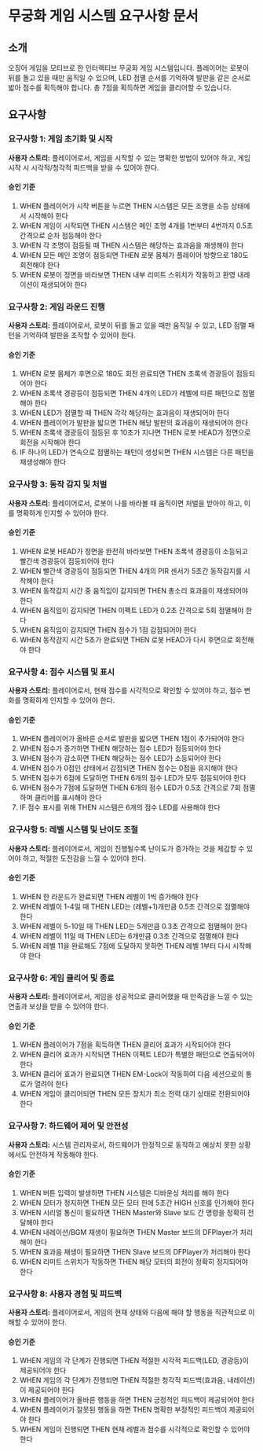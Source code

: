 # 무궁화 게임 시스템 요구사항 문서

## 소개

오징어 게임을 모티브로 한 인터랙티브 무궁화 게임 시스템입니다. 플레이어는 로봇이 뒤를 돌고 있을 때만 움직일 수 있으며, LED 점멸 순서를 기억하여 발판을 같은 순서로 밟아 점수를 획득해야 합니다. 총 7점을 획득하면 게임을 클리어할 수 있습니다.

## 요구사항

### 요구사항 1: 게임 초기화 및 시작

**사용자 스토리:** 플레이어로서, 게임을 시작할 수 있는 명확한 방법이 있어야 하고, 게임 시작 시 시각적/청각적 피드백을 받을 수 있어야 한다.

#### 승인 기준
1. WHEN 플레이어가 시작 버튼을 누르면 THEN 시스템은 모든 조명을 소등 상태에서 시작해야 한다
2. WHEN 게임이 시작되면 THEN 시스템은 메인 조명 4개를 1번부터 4번까지 0.5초 간격으로 순차 점등해야 한다
3. WHEN 각 조명이 점등될 때 THEN 시스템은 해당하는 효과음을 재생해야 한다
4. WHEN 모든 메인 조명이 점등되면 THEN 로봇 몸체가 플레이어 방향으로 180도 회전해야 한다
5. WHEN 로봇이 정면을 바라보면 THEN 내부 리미트 스위치가 작동하고 환영 내레이션이 재생되어야 한다

### 요구사항 2: 게임 라운드 진행

**사용자 스토리:** 플레이어로서, 로봇이 뒤를 돌고 있을 때만 움직일 수 있고, LED 점멸 패턴을 기억하여 발판을 조작할 수 있어야 한다.

#### 승인 기준
1. WHEN 로봇 몸체가 후면으로 180도 회전 완료되면 THEN 초록색 경광등이 점등되어야 한다
2. WHEN 초록색 경광등이 점등되면 THEN 4개의 LED가 레벨에 따른 패턴으로 점멸해야 한다
3. WHEN LED가 점멸할 때 THEN 각각 해당하는 효과음이 재생되어야 한다
4. WHEN 플레이어가 발판을 밟으면 THEN 해당 발판의 효과음이 재생되어야 한다
5. WHEN 초록색 경광등이 점등된 후 10초가 지나면 THEN 로봇 HEAD가 정면으로 회전을 시작해야 한다
6. IF 하나의 LED가 연속으로 점멸하는 패턴이 생성되면 THEN 시스템은 다른 패턴을 재생성해야 한다

### 요구사항 3: 동작 감지 및 처벌

**사용자 스토리:** 플레이어로서, 로봇이 나를 바라볼 때 움직이면 처벌을 받아야 하고, 이를 명확하게 인지할 수 있어야 한다.

#### 승인 기준
1. WHEN 로봇 HEAD가 정면을 완전히 바라보면 THEN 초록색 경광등이 소등되고 빨간색 경광등이 점등되어야 한다
2. WHEN 빨간색 경광등이 점등되면 THEN 4개의 PIR 센서가 5초간 동작감지를 시작해야 한다
3. WHEN 동작감지 시간 중 움직임이 감지되면 THEN 총소리 효과음이 재생되어야 한다
4. WHEN 움직임이 감지되면 THEN 이펙트 LED가 0.2초 간격으로 5회 점멸해야 한다
5. WHEN 움직임이 감지되면 THEN 점수가 1점 감점되어야 한다
6. WHEN 동작감지 시간 5초가 완료되면 THEN 로봇 HEAD가 다시 후면으로 회전해야 한다

### 요구사항 4: 점수 시스템 및 표시

**사용자 스토리:** 플레이어로서, 현재 점수를 시각적으로 확인할 수 있어야 하고, 점수 변화를 명확하게 인지할 수 있어야 한다.

#### 승인 기준
1. WHEN 플레이어가 올바른 순서로 발판을 밟으면 THEN 1점이 추가되어야 한다
2. WHEN 점수가 증가하면 THEN 해당하는 점수 LED가 점등되어야 한다
3. WHEN 점수가 감소하면 THEN 해당하는 점수 LED가 소등되어야 한다
4. WHEN 점수가 0점인 상태에서 감점되면 THEN 점수는 0점을 유지해야 한다
5. WHEN 점수가 6점에 도달하면 THEN 6개의 점수 LED가 모두 점등되어야 한다
6. WHEN 점수가 7점에 도달하면 THEN 6개의 점수 LED가 0.5초 간격으로 7회 점멸하며 클리어를 표시해야 한다
7. IF 점수 표시를 위해 THEN 시스템은 6개의 점수 LED를 사용해야 한다

### 요구사항 5: 레벨 시스템 및 난이도 조절

**사용자 스토리:** 플레이어로서, 게임이 진행될수록 난이도가 증가하는 것을 체감할 수 있어야 하고, 적절한 도전감을 느낄 수 있어야 한다.

#### 승인 기준
1. WHEN 한 라운드가 완료되면 THEN 레벨이 1씩 증가해야 한다
2. WHEN 레벨이 1-4일 때 THEN LED는 (레벨+1)개만큼 0.5초 간격으로 점멸해야 한다
3. WHEN 레벨이 5-10일 때 THEN LED는 5개만큼 0.3초 간격으로 점멸해야 한다
4. WHEN 레벨이 11일 때 THEN LED는 6개만큼 0.3초 간격으로 점멸해야 한다
5. WHEN 레벨 11을 완료해도 7점에 도달하지 못하면 THEN 레벨 1부터 다시 시작해야 한다

### 요구사항 6: 게임 클리어 및 종료

**사용자 스토리:** 플레이어로서, 게임을 성공적으로 클리어했을 때 만족감을 느낄 수 있는 연출과 보상을 받을 수 있어야 한다.

#### 승인 기준
1. WHEN 플레이어가 7점을 획득하면 THEN 클리어 효과가 시작되어야 한다
2. WHEN 클리어 효과가 시작되면 THEN 이펙트 LED가 특별한 패턴으로 연출되어야 한다
3. WHEN 클리어 효과가 완료되면 THEN EM-Lock이 작동하여 다음 세션으로의 통로가 열려야 한다
4. WHEN 게임이 클리어되면 THEN 모든 장치가 최소 전력 대기 상태로 전환되어야 한다

### 요구사항 7: 하드웨어 제어 및 안전성

**사용자 스토리:** 시스템 관리자로서, 하드웨어가 안정적으로 동작하고 예상치 못한 상황에서도 안전하게 작동해야 한다.

#### 승인 기준
1. WHEN 버튼 입력이 발생하면 THEN 시스템은 디바운싱 처리를 해야 한다
2. WHEN 모터가 정지하면 THEN 모든 모터 핀에 5초간 HIGH 신호를 인가해야 한다
3. WHEN 시리얼 통신이 필요하면 THEN Master와 Slave 보드 간 명령을 정확히 전달해야 한다
4. WHEN 내레이션/BGM 재생이 필요하면 THEN Master 보드의 DFPlayer가 처리해야 한다
5. WHEN 효과음 재생이 필요하면 THEN Slave 보드의 DFPlayer가 처리해야 한다
6. WHEN 리미트 스위치가 작동하면 THEN 해당 모터의 회전이 정확히 정지되어야 한다

### 요구사항 8: 사용자 경험 및 피드백

**사용자 스토리:** 플레이어로서, 게임의 현재 상태와 다음에 해야 할 행동을 직관적으로 이해할 수 있어야 한다.

#### 승인 기준
1. WHEN 게임의 각 단계가 진행되면 THEN 적절한 시각적 피드백(LED, 경광등)이 제공되어야 한다
2. WHEN 게임의 각 단계가 진행되면 THEN 적절한 청각적 피드백(효과음, 내레이션)이 제공되어야 한다
3. WHEN 플레이어가 올바른 행동을 하면 THEN 긍정적인 피드백이 제공되어야 한다
4. WHEN 플레이어가 잘못된 행동을 하면 THEN 명확한 부정적인 피드백이 제공되어야 한다
5. WHEN 게임이 진행되면 THEN 현재 레벨과 점수를 시각적으로 확인할 수 있어야 한다